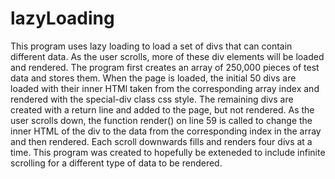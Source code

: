 # lazyLoading
This program uses lazy loading to load a set of divs that can contain different data. As the user scrolls, more of these div elements will be loaded and rendered.
The program first creates an array of 250,000 pieces of test data and stores them. When the page is loaded, the initial 50 divs are loaded with their inner HTMl taken from the corresponding array index and rendered with the special-div class css style. The remaining divs are created with a return line and added to the page, but not rendered. As the user scrolls down, the function render() on line 59 is called to change the inner HTML of the div to the data from the corresponding index in the array and then rendered. Each scroll downwards fills and renders four divs at a time.
This program was created to hopefully be exteneded to include infinite scrolling for a different type of data to be rendered.
